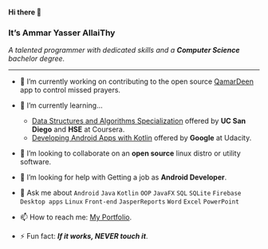 #### Hi there 👋

<!-- **AmmarYasserAllaiThy/AmmarYasserAllaiThy** is a ✨ _special_ ✨ repository because its `README.md` (this file) appears on your GitHub profile. -->

### It’s Ammar Yasser AllaiThy
*A talented programmer with dedicated skills and a **Computer Science** bachelor degree.*
___

- 🔭 I’m currently working on contributing to the open source [QamarDeen](https://github.com/AmmarYasserAllaiThy/qamardeen-android) app to control missed prayers.

- 🌱 I’m currently learning...
  - [Data Structures and Algorithms Specialization](https://www.coursera.org/specializations/data-structures-algorithms) offered by **UC San Diego** and **HSE** at Coursera.
  - [Developing Android Apps with Kotlin](https://classroom.udacity.com/courses/ud9012) offered by **Google** at Udacity.

- 👯 I’m looking to collaborate on an **open source** linux distro or utility software.

- 🤔 I’m looking for help with Getting a job as **Android Developer**.

- 💬 Ask me about `Android` `Java` `Kotlin` `OOP` `JavaFX` `SQL` `SQLite` `Firebase` `Desktop apps` `Linux` `Front-end` `JasperReports` `Word` `Excel` `PowerPoint`

- 📫 How to reach me: [My Portfolio](https://ammaryasser.netlify.app).

- ⚡ Fun fact: ***If it works, NEVER touch it***.
